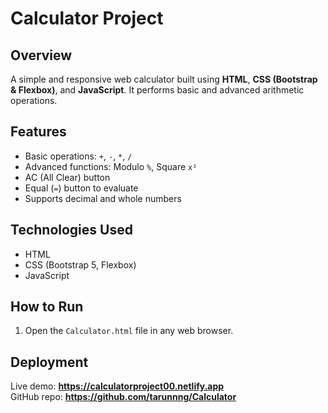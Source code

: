 # Calculator Project

## Overview

A simple and responsive web calculator built using **HTML**, **CSS (Bootstrap & Flexbox)**, and **JavaScript**. It performs basic and advanced arithmetic operations.

## Features

- Basic operations: `+`, `-`, `*`, `/`
- Advanced functions: Modulo `%`, Square `x²`
- AC (All Clear) button
- Equal (`=`) button to evaluate
- Supports decimal and whole numbers

## Technologies Used

- HTML
- CSS (Bootstrap 5, Flexbox)
- JavaScript

## How to Run

1. Open the `Calculator.html` file in any web browser.

## Deployment

Live demo: **https://calculatorproject00.netlify.app**  
GitHub repo: **https://github.com/tarunnng/Calculator**
